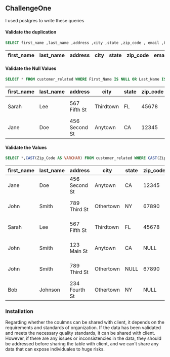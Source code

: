<!-- ChallengeOne -->
## ChallengeOne

I used postgres to write these queries 

#### Validate the duplication
```sql
SELECT first_name ,last_name ,address ,city ,state ,zip_code , email ,birthdate, COUNT(*) FROM customer_related GROUP BY first_name ,last_name ,address ,city ,state ,zip_code , email ,birthdate HAVING COUNT(*) > 1;
```
|first_name|last_name|address      |city   |state|zip_code|email                |birthdate  |count|
|----------|---------|-------------|-------|-----|--------|---------------------|----------|-----|

#### Validate the Null Values
```sql
SELECT * FROM customer_related WHERE First_Name IS NULL OR Last_Name IS NULL OR Address IS NULL OR City IS NULL OR State IS NULL OR Zip_Code IS NULL OR Phone_Number IS NULL OR Email IS NULL OR birthdate IS NULL;
```
|first_name|last_name|address      |city   |state|zip_code|phone|email                |birthdate  |
|----------|---------|-------------|-------|-----|--------|---------------------|----------|-----|
|Sarah     |Lee      |567 Fifth St |Thirdtown|FL   |   45678|555-555-1212|sarah.lee@invalidemail|NULL|
|Jane      |Doe      |456 Second St|Anytown  |CA   |   12345|555-555-1212|jane.doe@invalidemail |02-02-1990|

#### Validate the Values
```sql
SELECT *,CAST(Zip_Code AS VARCHAR) FROM customer_related WHERE CAST(Zip_Code AS VARCHAR) !~ '^\d{5}$' OR Phone_Number !~ '^\d{3}-\d{3}-\d{4}$' OR Email NOT LIKE '%@%.%';
```
|first_name|last_name|address      |city   |state|zip_code|phone|email                |birthdate  |
|----------|---------|-------------|-------|-----|--------|---------------------|----------|-----|
|Jane      |Doe      |456 Second St|Anytown  |CA   |   12345|NULL|jane.doe@email.com     |1990-02-02|
|John      |Smith    |789 Third St |Othertown|NY   |   67890|555-555-1212|NULL|03-12-1987|
|Sarah     |Lee      |567 Fifth St |Thirdtown|FL   |   45678|555-555-1212|sarah.lee@invalidemail |NULL|
|John      |Smith    |123 Main St  |Anytown  |CA   |NULL|555-555-1212|john.smith@example.com |1980-01-01|
|John      |Smith    |789 Third St |Othertown|NULL|   67890|555-555-1212|john.smith@email.com   |1975-03-03|
|Bob       |Johnson  |234 Fourth St|Othertown|NY   |NULL|555-555-1212|bob.johnson@example.com|1985-04-04|
### Installation

Regarding whether the coulmns can be shared with client, it depends on the requirements and standards of organization. If the data has been validated and meets the necessary quality standards, it can be shared with client. However, if there are any issues or inconsistencies in the data, they should be addressed before sharing the table with client, and we can't share any data that can expose individuales to huge risks.
